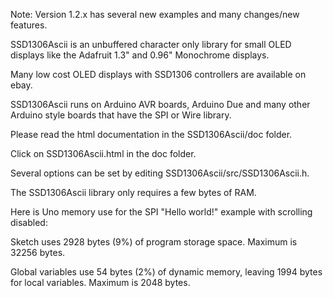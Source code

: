 Note: Version 1.2.x has several new examples and many changes/new features.

SSD1306Ascii is an unbuffered character only library for small OLED
displays like the Adafruit 1.3" and 0.96" Monochrome displays.

Many low cost OLED displays with SSD1306 controllers are available on ebay.

SSD1306Ascii runs on Arduino AVR boards, Arduino Due and many other
Arduino style boards that have the SPI or Wire library.

Please read the html documentation in the SSD1306Ascii/doc folder.

Click on SSD1306Ascii.html in the doc folder.

Several options can be set by editing SSD1306Ascii/src/SSD1306Ascii.h.

The SSD1306Ascii library only requires a few bytes of RAM.

Here is Uno memory use for the SPI "Hello world!" example with
scrolling disabled:

Sketch uses 2928 bytes (9%) of program storage space. Maximum is 32256 bytes.

Global variables use 54 bytes (2%) of dynamic memory, leaving 1994 bytes for local variables. Maximum is 2048 bytes.







